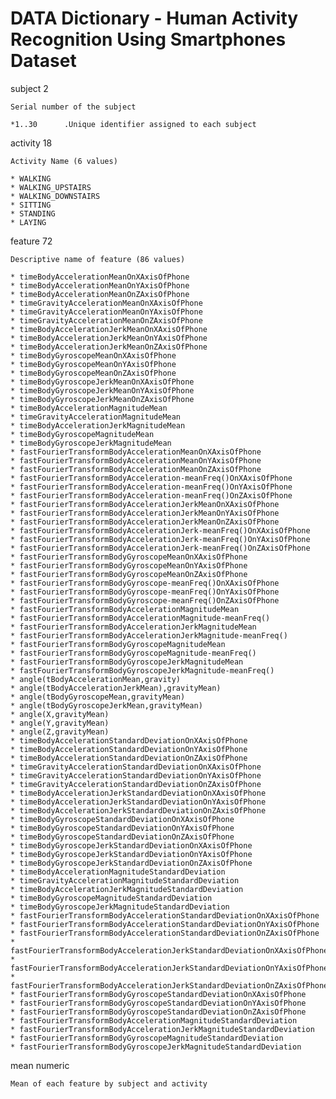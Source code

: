 DATA Dictionary - Human Activity Recognition Using Smartphones Dataset 
===============

subject 	2

	Serial number of the subject 
	
	*1..30		.Unique identifier assigned to each subject

activity	18

	Activity Name (6 values)
	
	* WALKING
	* WALKING_UPSTAIRS
	* WALKING_DOWNSTAIRS
	* SITTING
	* STANDING
	* LAYING

feature		72

	Descriptive name of feature (86 values)
	
 	* timeBodyAccelerationMeanOnXAxisOfPhone                                 
 	* timeBodyAccelerationMeanOnYAxisOfPhone                                 
 	* timeBodyAccelerationMeanOnZAxisOfPhone                                 
 	* timeGravityAccelerationMeanOnXAxisOfPhone                              
	* timeGravityAccelerationMeanOnYAxisOfPhone                              
	* timeGravityAccelerationMeanOnZAxisOfPhone                              
	* timeBodyAccelerationJerkMeanOnXAxisOfPhone                             
	* timeBodyAccelerationJerkMeanOnYAxisOfPhone                             
	* timeBodyAccelerationJerkMeanOnZAxisOfPhone                             
	* timeBodyGyroscopeMeanOnXAxisOfPhone                                    
 	* timeBodyGyroscopeMeanOnYAxisOfPhone                                    
 	* timeBodyGyroscopeMeanOnZAxisOfPhone                                    
 	* timeBodyGyroscopeJerkMeanOnXAxisOfPhone                                
 	* timeBodyGyroscopeJerkMeanOnYAxisOfPhone                                
 	* timeBodyGyroscopeJerkMeanOnZAxisOfPhone                                
 	* timeBodyAccelerationMagnitudeMean                                      
 	* timeGravityAccelerationMagnitudeMean                                   
 	* timeBodyAccelerationJerkMagnitudeMean                                  
 	* timeBodyGyroscopeMagnitudeMean                                         
 	* timeBodyGyroscopeJerkMagnitudeMean                                     
 	* fastFourierTransformBodyAccelerationMeanOnXAxisOfPhone                 
 	* fastFourierTransformBodyAccelerationMeanOnYAxisOfPhone                 
 	* fastFourierTransformBodyAccelerationMeanOnZAxisOfPhone                 
 	* fastFourierTransformBodyAcceleration-meanFreq()OnXAxisOfPhone          
 	* fastFourierTransformBodyAcceleration-meanFreq()OnYAxisOfPhone          
 	* fastFourierTransformBodyAcceleration-meanFreq()OnZAxisOfPhone          
 	* fastFourierTransformBodyAccelerationJerkMeanOnXAxisOfPhone             
 	* fastFourierTransformBodyAccelerationJerkMeanOnYAxisOfPhone             
 	* fastFourierTransformBodyAccelerationJerkMeanOnZAxisOfPhone             
 	* fastFourierTransformBodyAccelerationJerk-meanFreq()OnXAxisOfPhone      
 	* fastFourierTransformBodyAccelerationJerk-meanFreq()OnYAxisOfPhone      
 	* fastFourierTransformBodyAccelerationJerk-meanFreq()OnZAxisOfPhone      
 	* fastFourierTransformBodyGyroscopeMeanOnXAxisOfPhone                    
 	* fastFourierTransformBodyGyroscopeMeanOnYAxisOfPhone                    
 	* fastFourierTransformBodyGyroscopeMeanOnZAxisOfPhone                    
 	* fastFourierTransformBodyGyroscope-meanFreq()OnXAxisOfPhone             
 	* fastFourierTransformBodyGyroscope-meanFreq()OnYAxisOfPhone             
 	* fastFourierTransformBodyGyroscope-meanFreq()OnZAxisOfPhone             
 	* fastFourierTransformBodyAccelerationMagnitudeMean                      
 	* fastFourierTransformBodyAccelerationMagnitude-meanFreq()               
 	* fastFourierTransformBodyAccelerationJerkMagnitudeMean                  
 	* fastFourierTransformBodyAccelerationJerkMagnitude-meanFreq()           
 	* fastFourierTransformBodyGyroscopeMagnitudeMean                         
 	* fastFourierTransformBodyGyroscopeMagnitude-meanFreq()                  
 	* fastFourierTransformBodyGyroscopeJerkMagnitudeMean                     
 	* fastFourierTransformBodyGyroscopeJerkMagnitude-meanFreq()              
 	* angle(tBodyAccelerationMean,gravity)                                   
 	* angle(tBodyAccelerationJerkMean),gravityMean)                          
 	* angle(tBodyGyroscopeMean,gravityMean)                                  
 	* angle(tBodyGyroscopeJerkMean,gravityMean)                              
 	* angle(X,gravityMean)                                                   
 	* angle(Y,gravityMean)                                                   
	* angle(Z,gravityMean)                                                   
 	* timeBodyAccelerationStandardDeviationOnXAxisOfPhone                    
 	* timeBodyAccelerationStandardDeviationOnYAxisOfPhone                    
 	* timeBodyAccelerationStandardDeviationOnZAxisOfPhone                    
 	* timeGravityAccelerationStandardDeviationOnXAxisOfPhone                 
 	* timeGravityAccelerationStandardDeviationOnYAxisOfPhone                 
 	* timeGravityAccelerationStandardDeviationOnZAxisOfPhone                 
 	* timeBodyAccelerationJerkStandardDeviationOnXAxisOfPhone                
 	* timeBodyAccelerationJerkStandardDeviationOnYAxisOfPhone                
 	* timeBodyAccelerationJerkStandardDeviationOnZAxisOfPhone                
 	* timeBodyGyroscopeStandardDeviationOnXAxisOfPhone                       
 	* timeBodyGyroscopeStandardDeviationOnYAxisOfPhone                       
 	* timeBodyGyroscopeStandardDeviationOnZAxisOfPhone                       
 	* timeBodyGyroscopeJerkStandardDeviationOnXAxisOfPhone                   
 	* timeBodyGyroscopeJerkStandardDeviationOnYAxisOfPhone                   
 	* timeBodyGyroscopeJerkStandardDeviationOnZAxisOfPhone                   
 	* timeBodyAccelerationMagnitudeStandardDeviation                         
 	* timeGravityAccelerationMagnitudeStandardDeviation                      
 	* timeBodyAccelerationJerkMagnitudeStandardDeviation                     
 	* timeBodyGyroscopeMagnitudeStandardDeviation                            
 	* timeBodyGyroscopeJerkMagnitudeStandardDeviation                        
 	* fastFourierTransformBodyAccelerationStandardDeviationOnXAxisOfPhone    
 	* fastFourierTransformBodyAccelerationStandardDeviationOnYAxisOfPhone    
 	* fastFourierTransformBodyAccelerationStandardDeviationOnZAxisOfPhone    
 	* fastFourierTransformBodyAccelerationJerkStandardDeviationOnXAxisOfPhone
 	* fastFourierTransformBodyAccelerationJerkStandardDeviationOnYAxisOfPhone
 	* fastFourierTransformBodyAccelerationJerkStandardDeviationOnZAxisOfPhone
 	* fastFourierTransformBodyGyroscopeStandardDeviationOnXAxisOfPhone       
 	* fastFourierTransformBodyGyroscopeStandardDeviationOnYAxisOfPhone       
 	* fastFourierTransformBodyGyroscopeStandardDeviationOnZAxisOfPhone       
 	* fastFourierTransformBodyAccelerationMagnitudeStandardDeviation         
 	* fastFourierTransformBodyAccelerationJerkMagnitudeStandardDeviation     
 	* fastFourierTransformBodyGyroscopeMagnitudeStandardDeviation            
 	* fastFourierTransformBodyGyroscopeJerkMagnitudeStandardDeviation   
  	
mean	numeric

	Mean of each feature by subject and activity


